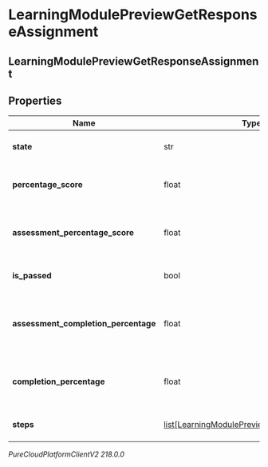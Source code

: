 # LearningModulePreviewGetResponseAssignment

## LearningModulePreviewGetResponseAssignment

## Properties

|Name | Type | Description | Notes|
|------------ | ------------- | ------------- | -------------|
| **state** | str | The Learning Assignment state | [optional] |
| **percentage_score** | float | The user&#39;s percentage score for this assignment | [optional] |
| **assessment_percentage_score** | float | The user&#39;s percentage score for this assignment&#39;s assessment | [optional] |
| **is_passed** | bool | True if the assessment was passed | [optional] |
| **assessment_completion_percentage** | float | The assessment completion percentage of assignment | [optional] |
| **completion_percentage** | float | The overall completion percentage of assignment | [optional] |
| **steps** | [list[LearningModulePreviewGetResponseStep]](LearningModulePreviewGetResponseStep) | List of assignment steps | [optional] |



_PureCloudPlatformClientV2 218.0.0_
